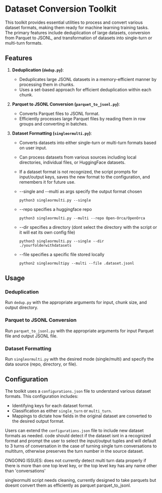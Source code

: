 # Dataset Conversion Toolkit

This toolkit provides essential utilities to process and convert various dataset formats, making them ready for machine learning training tasks. The primary features include deduplication of large datasets, conversion from Parquet to JSONL, and transformation of datasets into single-turn or multi-turn formats.

## Features

1. **Deduplication (`dedup.py`)**: 
    - Deduplicates large JSONL datasets in a memory-efficient manner by processing them in chunks.
    - Uses a set-based approach for efficient deduplication within each chunk.

2. **Parquet to JSONL Conversion (`parquet_to_jsonl.py`)**:
    - Converts Parquet files to JSONL format.
    - Efficiently processes large Parquet files by reading them in row groups and converting in batches.

3. **Dataset Formatting (`singleormulti.py`)**:
    - Converts datasets into either single-turn or multi-turn formats based on user input.
    - Can process datasets from various sources including local directories, individual files, or HuggingFace datasets.
    - If a dataset format is not recognized, the script prompts for input/output keys, saves the new format to the configuration, and remembers it for future use.
    - --single and --multi as args specify the output format chosen
      
      ```python3 singleormulti.py --single```
   
    - --repo specifies a huggingface repo
      
      ```python3 singleormulti.py --multi --repo Open-Orca/OpenOrca```
   
    - --dir specifies a directory (dont select the directory with the script or it will eat its own config file)
      
      ```python3 singleormulti.py --single --dir ./yourfolderwithdatasets```
   
    - --file specifies a specific file stored locally
      
      ```python2 singleormultipy --multi --file .dataset.jsonl```
      
## Usage

### Deduplication

Run `dedup.py` with the appropriate arguments for input, chunk size, and output directory.

### Parquet to JSONL Conversion

Run `parquet_to_jsonl.py` with the appropriate arguments for input Parquet file and output JSONL file.

### Dataset Formatting

Run `singleormulti.py` with the desired mode (single/multi) and specify the data source (repo, directory, or file).

## Configuration

The toolkit uses a `configurations.json` file to understand various dataset formats. This configuration includes:

- Identifying keys for each dataset format.
- Classification as either `single_turn` or `multi_turn`.
- Mappings to dictate how fields in the original dataset are converted to the desired output format.

Users can extend the `configurations.json` file to include new dataset formats as needed.
code should detect if the dataset isnt in a recognized format and prompt the user to select the input/output tuples
and will default to 3 turns of conversation in the case of turning single turn conversations to multiturn, otherwise preserves the turn number in the source dataset.


ONGOING ISSUES:  does not currently detect multi turn data properly if there is more than one top level key, or the top level key has any name other than 'conversations'

singleormulti script needs cleaning, currently designed to take parquets but doesnt convert them as efficiently as parquet parquet_to_jsonl.
